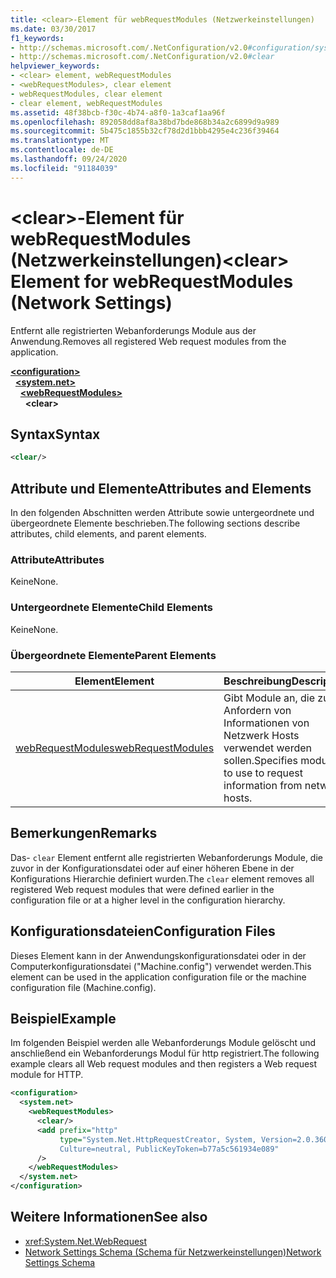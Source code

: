 ```yaml
---
title: <clear>-Element für webRequestModules (Netzwerkeinstellungen)
ms.date: 03/30/2017
f1_keywords:
- http://schemas.microsoft.com/.NetConfiguration/v2.0#configuration/system.net/webRequestModules/clear
- http://schemas.microsoft.com/.NetConfiguration/v2.0#clear
helpviewer_keywords:
- <clear> element, webRequestModules
- <webRequestModules>, clear element
- webRequestModules, clear element
- clear element, webRequestModules
ms.assetid: 48f38bcb-f30c-4b74-a8f0-1a3caf1aa96f
ms.openlocfilehash: 892058dd8af8a38bd7bde868b34a2c6899d9a989
ms.sourcegitcommit: 5b475c1855b32cf78d2d1bbb4295e4c236f39464
ms.translationtype: MT
ms.contentlocale: de-DE
ms.lasthandoff: 09/24/2020
ms.locfileid: "91184039"
---
```

# <a name="clear-element-for-webrequestmodules-network-settings"></a><span data-ttu-id="c6870-102">\<clear>-Element für webRequestModules (Netzwerkeinstellungen)</span><span class="sxs-lookup"><span data-stu-id="c6870-102">\<clear> Element for webRequestModules (Network Settings)</span></span>

<span data-ttu-id="c6870-103">Entfernt alle registrierten Webanforderungs Module aus der Anwendung.</span><span class="sxs-lookup"><span data-stu-id="c6870-103">Removes all registered Web request modules from the application.</span></span>  

[**\<configuration>**](../configuration-element.md)\
&nbsp;&nbsp;[**\<system.net>**](system-net-element-network-settings.md)\
&nbsp;&nbsp;&nbsp;&nbsp;[**\<webRequestModules>**](webrequestmodules-element-network-settings.md)\
&nbsp;&nbsp;&nbsp;&nbsp;&nbsp;&nbsp;**\<clear>**

## <a name="syntax"></a><span data-ttu-id="c6870-104">Syntax</span><span class="sxs-lookup"><span data-stu-id="c6870-104">Syntax</span></span>  
  
```xml  
<clear/>  
```  
  
## <a name="attributes-and-elements"></a><span data-ttu-id="c6870-105">Attribute und Elemente</span><span class="sxs-lookup"><span data-stu-id="c6870-105">Attributes and Elements</span></span>  

 <span data-ttu-id="c6870-106">In den folgenden Abschnitten werden Attribute sowie untergeordnete und übergeordnete Elemente beschrieben.</span><span class="sxs-lookup"><span data-stu-id="c6870-106">The following sections describe attributes, child elements, and parent elements.</span></span>  
  
### <a name="attributes"></a><span data-ttu-id="c6870-107">Attribute</span><span class="sxs-lookup"><span data-stu-id="c6870-107">Attributes</span></span>  

 <span data-ttu-id="c6870-108">Keine</span><span class="sxs-lookup"><span data-stu-id="c6870-108">None.</span></span>  
  
### <a name="child-elements"></a><span data-ttu-id="c6870-109">Untergeordnete Elemente</span><span class="sxs-lookup"><span data-stu-id="c6870-109">Child Elements</span></span>  

 <span data-ttu-id="c6870-110">Keine</span><span class="sxs-lookup"><span data-stu-id="c6870-110">None.</span></span>  
  
### <a name="parent-elements"></a><span data-ttu-id="c6870-111">Übergeordnete Elemente</span><span class="sxs-lookup"><span data-stu-id="c6870-111">Parent Elements</span></span>  
  
|<span data-ttu-id="c6870-112">**Element**</span><span class="sxs-lookup"><span data-stu-id="c6870-112">**Element**</span></span>|<span data-ttu-id="c6870-113">**Beschreibung**</span><span class="sxs-lookup"><span data-stu-id="c6870-113">**Description**</span></span>|  
|-----------------|---------------------|  
|[<span data-ttu-id="c6870-114">webRequestModules</span><span class="sxs-lookup"><span data-stu-id="c6870-114">webRequestModules</span></span>](webrequestmodules-element-network-settings.md)|<span data-ttu-id="c6870-115">Gibt Module an, die zum Anfordern von Informationen von Netzwerk Hosts verwendet werden sollen.</span><span class="sxs-lookup"><span data-stu-id="c6870-115">Specifies modules to use to request information from network hosts.</span></span>|  
  
## <a name="remarks"></a><span data-ttu-id="c6870-116">Bemerkungen</span><span class="sxs-lookup"><span data-stu-id="c6870-116">Remarks</span></span>  

 <span data-ttu-id="c6870-117">Das- `clear` Element entfernt alle registrierten Webanforderungs Module, die zuvor in der Konfigurationsdatei oder auf einer höheren Ebene in der Konfigurations Hierarchie definiert wurden.</span><span class="sxs-lookup"><span data-stu-id="c6870-117">The `clear` element removes all registered Web request modules that were defined earlier in the configuration file or at a higher level in the configuration hierarchy.</span></span>  
  
## <a name="configuration-files"></a><span data-ttu-id="c6870-118">Konfigurationsdateien</span><span class="sxs-lookup"><span data-stu-id="c6870-118">Configuration Files</span></span>  

 <span data-ttu-id="c6870-119">Dieses Element kann in der Anwendungskonfigurationsdatei oder in der Computerkonfigurationsdatei ("Machine.config") verwendet werden.</span><span class="sxs-lookup"><span data-stu-id="c6870-119">This element can be used in the application configuration file or the machine configuration file (Machine.config).</span></span>  
  
## <a name="example"></a><span data-ttu-id="c6870-120">Beispiel</span><span class="sxs-lookup"><span data-stu-id="c6870-120">Example</span></span>  

 <span data-ttu-id="c6870-121">Im folgenden Beispiel werden alle Webanforderungs Module gelöscht und anschließend ein Webanforderungs Modul für http registriert.</span><span class="sxs-lookup"><span data-stu-id="c6870-121">The following example clears all Web request modules and then registers a Web request module for HTTP.</span></span>  
  
```xml  
<configuration>  
  <system.net>  
    <webRequestModules>  
      <clear/>  
      <add prefix="http"  
           type="System.Net.HttpRequestCreator, System, Version=2.0.3600.0,  
           Culture=neutral, PublicKeyToken=b77a5c561934e089"  
      />  
    </webRequestModules>  
  </system.net>  
</configuration>  
```  
  
## <a name="see-also"></a><span data-ttu-id="c6870-122">Weitere Informationen</span><span class="sxs-lookup"><span data-stu-id="c6870-122">See also</span></span>

- <xref:System.Net.WebRequest>
- [<span data-ttu-id="c6870-123">Network Settings Schema (Schema für Netzwerkeinstellungen)</span><span class="sxs-lookup"><span data-stu-id="c6870-123">Network Settings Schema</span></span>](index.md)

